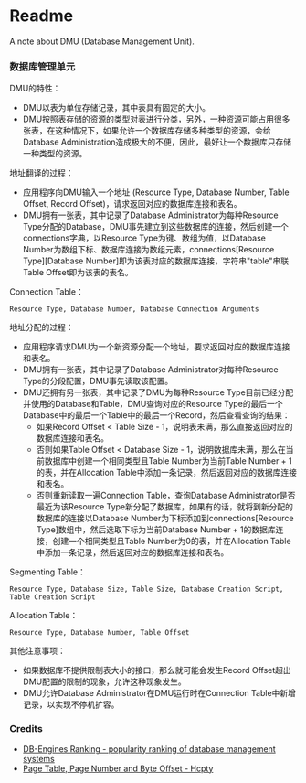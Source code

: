 # Readme
A note about DMU (Database Management Unit).

### 数据库管理单元

DMU的特性：
- DMU以表为单位存储记录，其中表具有固定的大小。
- DMU按照表存储的资源的类型对表进行分类，另外，一种资源可能占用很多张表，在这种情况下，如果允许一个数据库存储多种类型的资源，会给Database Administration造成极大的不便，因此，最好让一个数据库只存储一种类型的资源。

地址翻译的过程：
- 应用程序向DMU输入一个地址 (Resource Type, Database Number, Table Offset, Record Offset)，请求返回对应的数据库连接和表名。
- DMU拥有一张表，其中记录了Database Administrator为每种Resource Type分配的Database，DMU事先建立到这些数据库的连接，然后创建一个connections字典，以Resource Type为键、数组为值，以Database Number为数组下标、数据库连接为数组元素，connections\[Resource Type\]\[Database Number\]即为该表对应的数据库连接，字符串"table"串联Table Offset即为该表的表名。

Connection Table：
```
Resource Type, Database Number, Database Connection Arguments
```

地址分配的过程：
- 应用程序请求DMU为一个新资源分配一个地址，要求返回对应的数据库连接和表名。
- DMU拥有一张表，其中记录了Database Administrator对每种Resource Type的分段配置，DMU事先读取该配置。
- DMU还拥有另一张表，其中记录了DMU为每种Resource Type目前已经分配并使用的Database和Table，DMU查询对应的Resource Type的最后一个Database中的最后一个Table中的最后一个Record，然后查看查询的结果：
  - 如果Record Offset < Table Size - 1，说明表未满，那么直接返回对应的数据库连接和表名。
  - 否则如果Table Offset < Database Size - 1，说明数据库未满，那么在当前数据库中创建一个相同类型且Table Number为当前Table Number + 1的表，并在Allocation Table中添加一条记录，然后返回对应的数据库连接和表名。
  - 否则重新读取一遍Connection Table，查询Database Administrator是否最近为该Resource Type新分配了数据库，如果有的话，就将到新分配的数据库的连接以Database Number为下标添加到connections\[Resource Type\]数组中，然后选取下标为当前Database Number + 1的数据库连接，创建一个相同类型且Table Number为0的表，并在Allocation Table中添加一条记录，然后返回对应的数据库连接和表名。

Segmenting Table：
```
Resource Type, Database Size, Table Size, Database Creation Script, Table Creation Script
```

Allocation Table：
```
Resource Type, Database Number, Table Offset
```

其他注意事项：
- 如果数据库不提供限制表大小的接口，那么就可能会发生Record Offset超出DMU配置的限制的现象，允许这种现象发生。
- DMU允许Database Administrator在DMU运行时在Connection Table中新增记录，以实现不停机扩容。

### Credits
- [DB-Engines Ranking - popularity ranking of database management systems](https://db-engines.com/en/ranking)
- [Page Table, Page Number and Byte Offset - Hcpty](https://github.com/hcpty/page-table-page-number-and-byte-offset)
